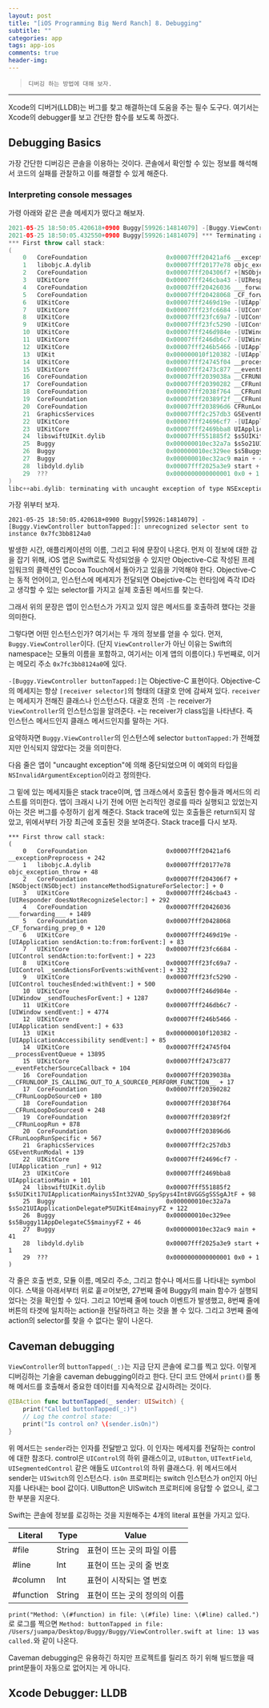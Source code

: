 ```yaml
---  
layout: post  
title: "[iOS Programming Big Nerd Ranch] 8. Debugging"  
subtitle: ""  
categories: app
tags: app-ios 
comments: true  
header-img: 
---  
```

  
> `디버깅 하는 방법에 대해 보자.`  

---

Xcode의 디버거(LLDB)는 버그를 찾고 해결하는데 도움을 주는 필수 도구다. 여기서는 Xcode의 debugger를 보고 간단한 함수를 보도록 하겠다.

## Debugging Basics

가장 간단한 디버깅은 콘솔을 이용하는 것이다. 콘솔에서 확인할 수 있는 정보를 해석해서 코드의 실패를 관찰하고 이를 해결할 수 있게 해준다.

### Interpreting console messages

가령 아래와 같은 콘솔 메세지가 떴다고 해보자.

```swift
2021-05-25 18:50:05.420618+0900 Buggy[59926:14814079] -[Buggy.ViewController buttonTapped:]: unrecognized selector sent to instance 0x7fc3bb8124a0
2021-05-25 18:50:05.432550+0900 Buggy[59926:14814079] *** Terminating app due to uncaught exception 'NSInvalidArgumentException', reason: '-[Buggy.ViewController buttonTapped:]: unrecognized selector sent to instance 0x7fc3bb8124a0'
*** First throw call stack:
(
	0   CoreFoundation                      0x00007fff20421af6 __exceptionPreprocess + 242
	1   libobjc.A.dylib                     0x00007fff20177e78 objc_exception_throw + 48
	2   CoreFoundation                      0x00007fff204306f7 +[NSObject(NSObject) instanceMethodSignatureForSelector:] + 0
	3   UIKitCore                           0x00007fff246cba43 -[UIResponder doesNotRecognizeSelector:] + 292
	4   CoreFoundation                      0x00007fff20426036 ___forwarding___ + 1489
	5   CoreFoundation                      0x00007fff20428068 _CF_forwarding_prep_0 + 120
	6   UIKitCore                           0x00007fff2469d19e -[UIApplication sendAction:to:from:forEvent:] + 83
	7   UIKitCore                           0x00007fff23fc6684 -[UIControl sendAction:to:forEvent:] + 223
	8   UIKitCore                           0x00007fff23fc69a7 -[UIControl _sendActionsForEvents:withEvent:] + 332
	9   UIKitCore                           0x00007fff23fc5290 -[UIControl touchesEnded:withEvent:] + 500
	10  UIKitCore                           0x00007fff246d984e -[UIWindow _sendTouchesForEvent:] + 1287
	11  UIKitCore                           0x00007fff246db6c7 -[UIWindow sendEvent:] + 4774
	12  UIKitCore                           0x00007fff246b5466 -[UIApplication sendEvent:] + 633
	13  UIKit                               0x000000010f120382 -[UIApplicationAccessibility sendEvent:] + 85
	14  UIKitCore                           0x00007fff24745f04 __processEventQueue + 13895
	15  UIKitCore                           0x00007fff2473c877 __eventFetcherSourceCallback + 104
	16  CoreFoundation                      0x00007fff2039038a __CFRUNLOOP_IS_CALLING_OUT_TO_A_SOURCE0_PERFORM_FUNCTION__ + 17
	17  CoreFoundation                      0x00007fff20390282 __CFRunLoopDoSource0 + 180
	18  CoreFoundation                      0x00007fff2038f764 __CFRunLoopDoSources0 + 248
	19  CoreFoundation                      0x00007fff20389f2f __CFRunLoopRun + 878
	20  CoreFoundation                      0x00007fff203896d6 CFRunLoopRunSpecific + 567
	21  GraphicsServices                    0x00007fff2c257db3 GSEventRunModal + 139
	22  UIKitCore                           0x00007fff24696cf7 -[UIApplication _run] + 912
	23  UIKitCore                           0x00007fff2469bba8 UIApplicationMain + 101
	24  libswiftUIKit.dylib                 0x00007fff551885f2 $s5UIKit17UIApplicationMainys5Int32VAD_SpySpys4Int8VGGSgSSSgAJtF + 98
	25  Buggy                               0x000000010ec32a7a $sSo21UIApplicationDelegateP5UIKitE4mainyyFZ + 122
	26  Buggy                               0x000000010ec329ee $s5Buggy11AppDelegateC5$mainyyFZ + 46
	27  Buggy                               0x000000010ec32ac9 main + 41
	28  libdyld.dylib                       0x00007fff2025a3e9 start + 1
	29  ???                                 0x0000000000000001 0x0 + 1
)
libc++abi.dylib: terminating with uncaught exception of type NSException
```

가장 위부터 보자.

`2021-05-25 18:50:05.420618+0900 Buggy[59926:14814079] -[Buggy.ViewController buttonTapped:]: unrecognized selector sent to instance 0x7fc3bb8124a0`

발생한 시간, 애플리케이션의 이름, 그리고 뒤에 문장이 나온다. 먼저 이 정보에 대한 감을 잡기 위해, iOS 앱은 Swift로도 작성되었을 수 있지만 Objective-C로 작성된
프레임워크의 콜렉션인 Cocoa Touch에서 돌아가고 있음을 기억해야 한다. Objective-C는 동적 언어이고, 인스턴스에 메세지가 전달되면 Obejctive-C는 런타임에 즉각
ID라고 생각할 수 있는 selector를 가지고 실제 호출된 메서드를 찾는다.

그래서 위의 문장은 앱이 인스턴스가 가지고 있지 않은 메서드를 호출하려 했다는 것을 의미한다.

그렇다면 어떤 인스턴스인가? 여기서는 두 개의 정보를 얻을 수 있다. 먼저, `Buggy.ViewController`이다. (단지 `ViewController`가 아닌 이유는 Swift의 namespace는 모듈의 이름을 포함하고, 여기서는 이게 앱의 이름이다.)
두번째로, 이거는 메모리 주소 `0x7fc3bb8124a0`에 있다.

`-[Buggy.ViewController buttonTapped:]`는 Objective-C 표현이다. Objective-C의 메세지는 항상 `[receiver selector]`의 형태의 대괄호 안에 감싸져 있다.
`receiver`는 메세지가 전해진 클래스나 인스턴스다. 대괄호 전의 `-`는 receiver가 `ViewController`의 인스턴스임을 알려준다. `+`는 receiver가 class임을 나타낸다.
즉 인스턴스 메서드인지 클래스 메서드인지를 말하는 거다.

요약하자면 `Buggy.ViewController`의 인스턴스에 selector `buttonTapped:`가 전해졌지만 인식되지 않았다는 것을 의미한다.

다음 줄은 앱이 "uncaught exception"에 의해 중단되었으며 이 예외의 타입을 `NSInvalidArgumentException`이라고 정의한다.

그 밑에 있는 메세지들은 stack trace이며, 앱 크래스에서 호출된 함수들과 메서드의 리스트를 의미한다. 앱이 크래시 나기 전에 어떤 논리적인 경로를 따라 실행되고 있었는지 아는 것은 버그를 수정하기 쉽게 해준다.
Stack trace에 있는 호출들은 return되지 않았고, 위에서부터 가장 최근에 호출된 것을 보여준다. Stack trace를 다시 보자.

```
*** First throw call stack:
(
	0   CoreFoundation                      0x00007fff20421af6 __exceptionPreprocess + 242
	1   libobjc.A.dylib                     0x00007fff20177e78 objc_exception_throw + 48
	2   CoreFoundation                      0x00007fff204306f7 +[NSObject(NSObject) instanceMethodSignatureForSelector:] + 0
	3   UIKitCore                           0x00007fff246cba43 -[UIResponder doesNotRecognizeSelector:] + 292
	4   CoreFoundation                      0x00007fff20426036 ___forwarding___ + 1489
	5   CoreFoundation                      0x00007fff20428068 _CF_forwarding_prep_0 + 120
	6   UIKitCore                           0x00007fff2469d19e -[UIApplication sendAction:to:from:forEvent:] + 83
	7   UIKitCore                           0x00007fff23fc6684 -[UIControl sendAction:to:forEvent:] + 223
	8   UIKitCore                           0x00007fff23fc69a7 -[UIControl _sendActionsForEvents:withEvent:] + 332
	9   UIKitCore                           0x00007fff23fc5290 -[UIControl touchesEnded:withEvent:] + 500
	10  UIKitCore                           0x00007fff246d984e -[UIWindow _sendTouchesForEvent:] + 1287
	11  UIKitCore                           0x00007fff246db6c7 -[UIWindow sendEvent:] + 4774
	12  UIKitCore                           0x00007fff246b5466 -[UIApplication sendEvent:] + 633
	13  UIKit                               0x000000010f120382 -[UIApplicationAccessibility sendEvent:] + 85
	14  UIKitCore                           0x00007fff24745f04 __processEventQueue + 13895
	15  UIKitCore                           0x00007fff2473c877 __eventFetcherSourceCallback + 104
	16  CoreFoundation                      0x00007fff2039038a __CFRUNLOOP_IS_CALLING_OUT_TO_A_SOURCE0_PERFORM_FUNCTION__ + 17
	17  CoreFoundation                      0x00007fff20390282 __CFRunLoopDoSource0 + 180
	18  CoreFoundation                      0x00007fff2038f764 __CFRunLoopDoSources0 + 248
	19  CoreFoundation                      0x00007fff20389f2f __CFRunLoopRun + 878
	20  CoreFoundation                      0x00007fff203896d6 CFRunLoopRunSpecific + 567
	21  GraphicsServices                    0x00007fff2c257db3 GSEventRunModal + 139
	22  UIKitCore                           0x00007fff24696cf7 -[UIApplication _run] + 912
	23  UIKitCore                           0x00007fff2469bba8 UIApplicationMain + 101
	24  libswiftUIKit.dylib                 0x00007fff551885f2 $s5UIKit17UIApplicationMainys5Int32VAD_SpySpys4Int8VGGSgSSSgAJtF + 98
	25  Buggy                               0x000000010ec32a7a $sSo21UIApplicationDelegateP5UIKitE4mainyyFZ + 122
	26  Buggy                               0x000000010ec329ee $s5Buggy11AppDelegateC5$mainyyFZ + 46
	27  Buggy                               0x000000010ec32ac9 main + 41
	28  libdyld.dylib                       0x00007fff2025a3e9 start + 1
	29  ???                                 0x0000000000000001 0x0 + 1
)
```

각 줄은 호출 번호, 모듈 이름, 메모리 주소, 그리고 함수나 메서드를 나타내는 symbol이다. 스택을 아래서부터 위로 훝ㄹ어보면, 27번째 줄에 Buggy의 main 함수가 실행되었다는 것을 확인할 수 있다.
그리고 10번째 줄에 touch 이벤트가 발생했고, 8번째 줄에 버튼의 타겟에 일치하는 action을 전달하려고 하는 것을 볼 수 있다. 그리고 3번째 줄에 action의 selector를 찾을 수 없다는 말이 나온다.

## Caveman debugging

`ViewController`의 `buttonTapped(_:)`는 지금 단지 콘솔에 로그를 찍고 있다. 이렇게 디버깅하는 기술을 caveman debugging이라고 한다. 단디 코드 안에서 `print()`를 통해 메서드를 호출해서 중요한 데이터를 지속적으로 감시하려는 것이다.

```swift
@IBAction func buttonTapped(_ sender: UISwitch) {
    print("Called buttonTapped(_:)")
    // Log the control state:
    print("Is control on? \(sender.isOn)")
}
```

위 메서드는 `sender`라는 인자를 전달받고 있다. 이 인자는 메세지를 전달하는 control에 대한 참조다. control은 `UIControl`의 하위 클래스이고,
`UIButton`, `UITextField`, `UISegmentedControl` 같은 애들도 `UIControl`의 하위 클래스다. 위 메서드에서 sender는 `UISwitch`의 인스턴스다.
`isOn` 프로퍼티는 switch 인스턴스가 on인지 아닌지를 나타내는 bool 값이다. UIButton은 UISwitch 프로퍼티에 응답할 수 없으니, 로그한 부분을 지운다.

Swift는 콘솔에 정보를 로깅하는 것을 지원해주는 4개의 literal 표현을 가지고 있다.

|Literal|Type|Value|
|-|-|-|
|#file|String|표현이 뜨는 곳의 파일 이름|
|#line|Int|표현이 뜨는 곳의 줄 번호|
|#column|Int|표현이 시작되는 열 번호|
|#function|String|표현이 뜨는 곳의 정의의 이름|

`print("Method: \(#function) in file: \(#file) line: \(#line) called.")`로 로그를 찍으면 `Method: buttonTapped in file: /Users/juampa/Desktop/Buggy/Buggy/ViewController.swift at line: 13 was called.`와 같이 나온다.

Caveman debugging은 유용하긴 하지만 프로젝트를 릴리즈 하기 위해 빌드했을 때 print문들이 자동으로 없어지는 게 아니다.

## Xcode Debugger: LLDB


